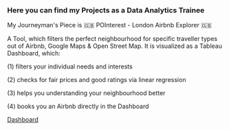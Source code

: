 ### Here you can find my Projects as a Data Analytics Trainee ### 

My Journeyman's Piece is 🇬🇧 POInterest - London Airbnb Explorer 🇬🇧

A Tool, which filters the perfect neighbourhood for specific traveller types out of Airbnb, Google Maps & Open Street Map.
It is visualized as a Tableau Dashboard, which: 

<p>(1) filters your individual needs and interests</p>
<p>(2) checks for fair prices and good ratings via linear regression</p>
<p>(3) helps you understanding your neighbourhood better</p>
<p>(4) books you an Airbnb directly in the Dashboard</p>
<p> </p>

[Dashboard](https://public.tableau.com/views/POInterest-LondonAirbnbExplorer/FINALDASHBOARD?:language=en-GB&publish=yes&:display_count=n&:origin=viz_share_link)


